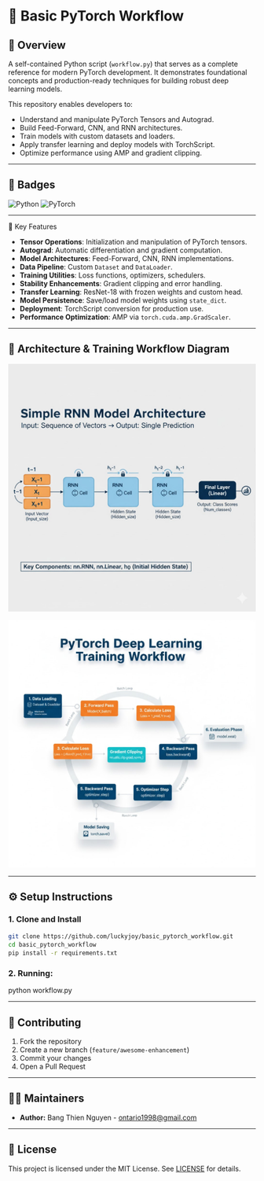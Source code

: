 # 🧠 Basic PyTorch Workflow

## 🧠 Overview

A self-contained Python script (`workflow.py`) that serves as a complete reference for modern PyTorch development. It demonstrates foundational concepts and production-ready techniques for building robust deep learning models.

This repository enables developers to:

- Understand and manipulate PyTorch Tensors and Autograd.
- Build Feed-Forward, CNN, and RNN architectures.
- Train models with custom datasets and loaders.
- Apply transfer learning and deploy models with TorchScript.
- Optimize performance using AMP and gradient clipping.

---

## 📛 Badges
![Python](https://img.shields.io/badge/python-3.10%2B-blue.svg?style=for-the-badge&logo=python3)
![PyTorch](https://img.shields.io/badge/PyTorch-2.9%2B-red.svg?style=for-the-badge&logo=PyTorch-2)

---

🧠 Key Features

- **Tensor Operations**: Initialization and manipulation of PyTorch tensors.
- **Autograd**: Automatic differentiation and gradient computation.
- **Model Architectures**: Feed-Forward, CNN, RNN implementations.
- **Data Pipeline**: Custom `Dataset` and `DataLoader`.
- **Training Utilities**: Loss functions, optimizers, schedulers.
- **Stability Enhancements**: Gradient clipping and error handling.
- **Transfer Learning**: ResNet-18 with frozen weights and custom head.
- **Model Persistence**: Save/load model weights using `state_dict`.
- **Deployment**: TorchScript conversion for production use.
- **Performance Optimization**: AMP via `torch.cuda.amp.GradScaler`.

---

## 🧠 Architecture & Training Workflow Diagram


![Model Architecture](images/model_architecture.jpg)

![Training Workflow](images/training_workflow.jpg)


---

## ⚙️ Setup Instructions

### 1. Clone and Install

```bash
git clone https://github.com/luckyjoy/basic_pytorch_workflow.git
cd basic_pytorch_workflow
pip install -r requirements.txt
```

### 2. Running:
python workflow.py

---


## 🧩 Contributing

1. Fork the repository
2. Create a new branch (`feature/awesome-enhancement`)
3. Commit your changes
4. Open a Pull Request

---

## 🧑‍💻 Maintainers

* **Author:** Bang Thien Nguyen - ontario1998@gmail.com


---

## 📜 License

This project is licensed under the MIT License. See [LICENSE](LICENSE) for details.
